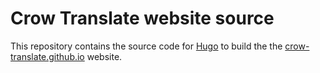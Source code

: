 # Crow Translate website source

This repository contains the source code for [Hugo](https://gohugo.io/) to build the the [crow-translate.github.io](https://crow-translate.github.io/) website.

